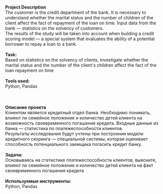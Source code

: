 **Project Description**\
The customer is the credit department of the bank. It is necessary to understand whether the marital status and the number of children of the client affect the fact of repayment of the loan on time. Input data from the bank — statistics on the solvency of customers.\
The results of the study will be taken into account when building a credit scoring model — a special system that evaluates the ability of a potential borrower to repay a loan to a bank.\
\
**Task:**\
Based on statistics on the solvency of clients, investigate whether the marital status and the number of the client's children affect the fact of the loan repayment on time\
\
**Tools used:**\
Python, Pandas\
\
\
\
**Описание проекта**\
Клиентом является кредитный отдел банка. Необходимо понимать, влияют ли семейное положение и количество детей клиента на возможность своевременного погашения кредита. Входные данные из банка — статистика по платежеспособности клиентов.\
Результаты исследования будут учтены при построении модели кредитного скоринга — специальной системы, которая оценивает способность потенциального заемщика погасить кредит банку.\
\
**Задача:**\
Основываясь на статистике платежеспособности клиентов, выясните, влияют ли семейное положение и количество детей клиента на факт своевременного погашения кредита\
\
**Используемые инструменты:**\
Python, Pandas
